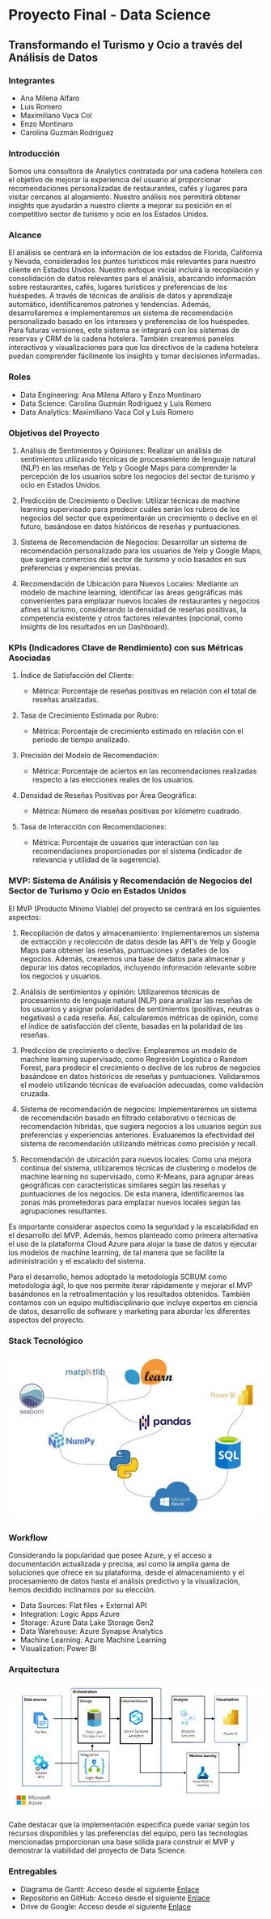# Proyecto Final - Data Science
##  Transformando el Turismo y Ocio a través del Análisis de Datos

### Integrantes
- Ana Milena Alfaro
- Luis Romero
- Maximiliano Vaca Col
- Enzo Montinaro
- Carolina Guzmán Rodríguez

### Introducción

Somos una consultora de Analytics contratada por una cadena hotelera con el objetivo de mejorar la experiencia del usuario al proporcionar recomendaciones personalizadas de restaurantes, cafés y lugares para visitar cercanos al alojamiento. Nuestro análisis nos permitirá obtener insights que ayudarán a nuestro cliente a mejorar su posición en el competitivo sector de turismo y ocio en los Estados Unidos.

### Alcance

El análisis se centrará en la información de los estados de Florida, California y Nevada, considerados los puntos turísticos más relevantes para nuestro cliente en Estados Unidos. Nuestro enfoque inicial incluirá la recopilación y consolidación de datos relevantes para el análisis, abarcando información sobre restaurantes, cafés, lugares turísticos y preferencias de los huéspedes. A través de técnicas de análisis de datos y aprendizaje automático, identificaremos patrones y tendencias. Además, desarrollaremos e implementaremos un sistema de recomendación personalizado basado en los intereses y preferencias de los huéspedes. Para futuras versiones, este sistema se integrará con los sistemas de reservas y CRM de la cadena hotelera. También crearemos paneles interactivos y visualizaciones para que los directivos de la cadena hotelera puedan comprender fácilmente los insights y tomar decisiones informadas.

### Roles

- Data Engineering: Ana Milena Alfaro y Enzo Montinaro
- Data Science: Carolina Guzmán Rodríguez y Luis Romero
- Data Analytics: Maximiliano Vaca Col y Luis Romero

### Objetivos del Proyecto

1. Análisis de Sentimientos y Opiniones: Realizar un análisis de sentimientos utilizando técnicas de procesamiento de lenguaje natural (NLP) en las reseñas de Yelp y Google Maps para comprender la percepción de los usuarios sobre los negocios del sector de turismo y ocio en Estados Unidos.

2. Predicción de Crecimiento o Declive: Utilizar técnicas de machine learning supervisado para predecir cuáles serán los rubros de los negocios del sector que experimentarán un crecimiento o declive en el futuro, basándose en datos históricos de reseñas y puntuaciones.

3. Sistema de Recomendación de Negocios: Desarrollar un sistema de recomendación personalizado para los usuarios de Yelp y Google Maps, que sugiera comercios del sector de turismo y ocio basados en sus preferencias y experiencias previas.

4. Recomendación de Ubicación para Nuevos Locales: Mediante un modelo de machine learning, identificar las áreas geográficas más convenientes para emplazar nuevos locales de restaurantes y negocios afines al turismo, considerando la densidad de reseñas positivas, la competencia existente y otros factores relevantes (opcional, como insights de los resultados en un Dashboard).

### KPIs (Indicadores Clave de Rendimiento) con sus Métricas Asociadas

1. Índice de Satisfacción del Cliente:
   - Métrica: Porcentaje de reseñas positivas en relación con el total de reseñas analizadas.

2. Tasa de Crecimiento Estimada por Rubro:
   - Métrica: Porcentaje de crecimiento estimado en relación con el periodo de tiempo analizado.

3. Precisión del Modelo de Recomendación:
   - Métrica: Porcentaje de aciertos en las recomendaciones realizadas respecto a las elecciones reales de los usuarios.

4. Densidad de Reseñas Positivas por Área Geográfica:
   - Métrica: Número de reseñas positivas por kilómetro cuadrado.

5. Tasa de Interacción con Recomendaciones:
   - Métrica: Porcentaje de usuarios que interactúan con las recomendaciones proporcionadas por el sistema (indicador de relevancia y utilidad de la sugerencia).

### MVP: Sistema de Análisis y Recomendación de Negocios del Sector de Turismo y Ocio en Estados Unidos

El MVP (Producto Mínimo Viable) del proyecto se centrará en los siguientes aspectos:

1. Recopilación de datos y almacenamiento: Implementaremos un sistema de extracción y recolección de datos desde las API's de Yelp y Google Maps para obtener las reseñas, puntuaciones y detalles de los negocios. Además, crearemos una base de datos para almacenar y depurar los datos recopilados, incluyendo información relevante sobre los negocios y usuarios.

2. Análisis de sentimientos y opinión: Utilizaremos técnicas de procesamiento de lenguaje natural (NLP) para analizar las reseñas de los usuarios y asignar polaridades de sentimientos (positivas, neutras o negativas) a cada reseña. Así, calcularemos métricas de opinión, como el índice de satisfacción del cliente, basadas en la polaridad de las reseñas.

3. Predicción de crecimiento o declive: Emplearemos un modelo de machine learning supervisado, como Regresión Logística o Random Forest, para predecir el crecimiento o declive de los rubros de negocios basándose en datos históricos de reseñas y puntuaciones. Validaremos el modelo utilizando técnicas de evaluación adecuadas, como validación cruzada.

4. Sistema de recomendación de negocios: Implementaremos un sistema de recomendación basado en filtrado colaborativo o técnicas de recomendación híbridas, que sugiera negocios a los usuarios según sus preferencias y experiencias anteriores. Evaluaremos la efectividad del sistema de recomendación utilizando métricas como precisión y recall.

5. Recomendación de ubicación para nuevos locales: Como una mejora continua del sistema, utilizaremos técnicas de clustering o modelos de machine learning no supervisado, como K-Means, para agrupar áreas geográficas con características similares según las reseñas y puntuaciones de los negocios. De esta manera, identificaremos las zonas más prometedoras para emplazar nuevos locales según las agrupaciones resultantes.

Es importante considerar aspectos como la seguridad y la escalabilidad en el desarrollo del MVP. Además, hemos planteado como primera alternativa el uso de la plataforma Cloud Azure para alojar la base de datos y ejecutar los modelos de machine learning, de tal manera que se facilite la administración y el escalado del sistema.

Para el desarrollo, hemos adoptado la metodología SCRUM como metodología ágil, lo que nos permite iterar rápidamente y mejorar el MVP basándonos en la retroalimentación y los resultados obtenidos. También contamos con un equipo multidisciplinario que incluye expertos en ciencia de datos, desarrollo de software y marketing para abordar los diferentes aspectos del proyecto.

### Stack Tecnológico

![Stack Tecnologico propuesto](images/stack_tecnologico.jpeg)

### Workflow

Considerando la popularidad que posee Azure, y el acceso a documentación actualizada y precisa, así como la amplia gama de soluciones que ofrece en su plataforma, desde el almacenamiento y el procesamiento de datos hasta el análisis predictivo y la visualización, hemos decidido inclinarnos por su elección.

- Data Sources: Flat files + External API
- Integration: Logic Apps Azure
- Storage: Azure Data Lake Storage Gen2
- Data Warehouse: Azure Synapse Analytics
- Machine Learning: Azure Machine Learning
- Visualization: Power BI

### Arquitectura

![Arquitectura propuesta](images/flow_preliminar.png)

Cabe destacar que la implementación específica puede variar según los recursos disponibles y las preferencias del equipo, pero las tecnologías mencionadas proporcionan una base sólida para construir el MVP y demostrar la viabilidad del proyecto de Data Science.

### Entregables

- Diagrama de Gantt: Acceso desde el siguiente [Enlace](https://proyectofinalhenry.atlassian.net/jira/software/projects/PF/boards/1/timeline?shared=&atlOrigin=eyJpIjoiZjY1MWVjZDUyOGRiNDM0OThhYjgzNWMwMmZiYTFjOWEiLCJwIjoiaiJ9)
- Repositorio en GitHub: Acceso desde el siguiente [Enlace](https://github.com/shdata12/data12-pf-google-yelp)
- Drive de Google: Acceso desde el siguiente [Enlace](https://drive.google.com/drive/folders/1GDtpD1LJjT0tHUuSRr8Fp52LUsNWyMK0?usp=drive_link)

